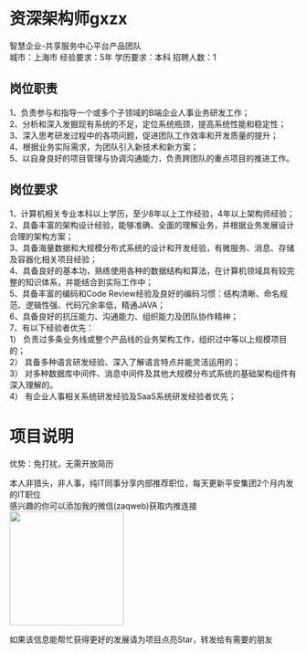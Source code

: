 # 资深架构师gxzx
智慧企业-共享服务中心平台产品团队  
城市：上海市 经验要求：5年 学历要求：本科  招聘人数：1

## 岗位职责
1、负责参与和指导一个或多个子领域的B端企业人事业务研发工作；   
2、分析和深入发掘现有系统的不足，定位系统瓶颈，提高系统性能和稳定性；   
3、深入思考研发过程中的各项问题，促进团队工作效率和开发质量的提升；   
4、根据业务实际需求，为团队引入新技术和新方案；   
5、以自身良好的项目管理与协调沟通能力，负责跨团队的重点项目的推进工作。

## 岗位要求
1、计算机相关专业本科以上学历，至少8年以上工作经验，4年以上架构师经验；   
2、具备丰富的架构设计经验，能够准确、全面的理解业务，并根据业务发展设计合理的架构方案；   
3、具备海量数据和大规模分布式系统的设计和开发经验，有微服务、消息、存储及容器化相关项目经验；   
4、具备良好的基本功，熟练使用各种的数据结构和算法，在计算机领域具有较完整的知识体系，并能结合到实际工作中；   
5、具备丰富的编码和Code Review经验及良好的编码习惯：结构清晰、命名规范、逻辑性强、代码冗余率低，精通JAVA；   
6、具备良好的抗压能力、沟通能力、组织能力及团队协作精神；   
7、有以下经验者优先：   
       1） 负责过多条业务线或整个产品线的业务架构工作，组织过中等以上规模项目的；   
       2） 具备多种语言研发经验、深入了解语言特点并能灵活运用的；   
       3） 对多种数据库中间件、消息中间件及其他大规模分布式系统的基础架构组件有深入理解的。   
       4） 有企业人事相关系统研发经验及SaaS系统研发经验者优先；

# 项目说明

优势：免打扰，无需开放简历

本人非猎头，非人事，纯IT同事分享内部推荐职位，每天更新平安集团2个月内发的IT职位  
感兴趣的你可以添加我的微信(zaqweb)获取内推连接  
<img src="https://github.com/zaqweb/PA-IT-JOBS/blob/master/WechatICode.jpeg"  height="200" width="200">

如果该信息能帮忙获得更好的发展请为项目点亮Star，转发给有需要的朋友




